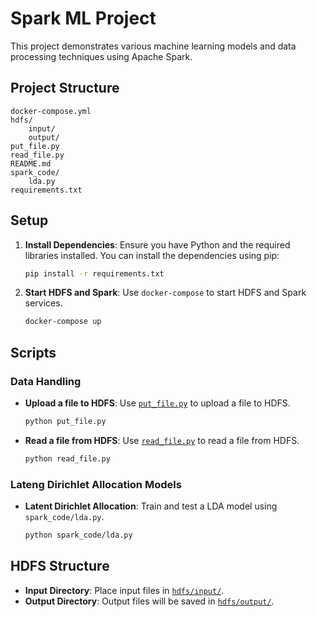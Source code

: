 # Spark ML Project

This project demonstrates various machine learning models and data processing techniques using Apache Spark.

## Project Structure

```
docker-compose.yml
hdfs/
    input/
    output/
put_file.py
read_file.py
README.md
spark_code/
    lda.py
requirements.txt
```

## Setup

1. **Install Dependencies**: Ensure you have Python and the required libraries installed. You can install the dependencies using pip:
    ```sh
    pip install -r requirements.txt
    ```

2. **Start HDFS and Spark**: Use `docker-compose` to start HDFS and Spark services.
    ```sh
    docker-compose up
    ```

## Scripts

### Data Handling

- **Upload a file to HDFS**: Use [`put_file.py`](command:_github.copilot.openRelativePath?%5B%7B%22scheme%22%3A%22file%22%2C%22authority%22%3A%22%22%2C%22path%22%3A%22%2Fworkspaces%2FBigData-Project%2Fput_file.py%22%2C%22query%22%3A%22%22%2C%22fragment%22%3A%22%22%7D%2C%22f9fbdf57-544e-432c-90cc-f6f3dc5a6e67%22%5D "/workspaces/BigData-Project/put_file.py") to upload a file to HDFS.
    ```sh
    python put_file.py
    ```

- **Read a file from HDFS**: Use [`read_file.py`](command:_github.copilot.openRelativePath?%5B%7B%22scheme%22%3A%22file%22%2C%22authority%22%3A%22%22%2C%22path%22%3A%22%2Fworkspaces%2FBigData-Project%2Fread_file.py%22%2C%22query%22%3A%22%22%2C%22fragment%22%3A%22%22%7D%2C%22f9fbdf57-544e-432c-90cc-f6f3dc5a6e67%22%5D "/workspaces/BigData-Project/read_file.py") to read a file from HDFS.
    ```sh
    python read_file.py
    ```

### Lateng Dirichlet Allocation Models

- **Latent Dirichlet Allocation**: Train and test a LDA model using `spark_code/lda.py`.
    ```sh
    python spark_code/lda.py
    ```

## HDFS Structure

- **Input Directory**: Place input files in [`hdfs/input/`](command:_github.copilot.openRelativePath?%5B%7B%22scheme%22%3A%22file%22%2C%22authority%22%3A%22%22%2C%22path%22%3A%22%2Fworkspaces%2FBigData-Project%2Fhdfs%2Finput%2F%22%2C%22query%22%3A%22%22%2C%22fragment%22%3A%22%22%7D%2C%22f9fbdf57-544e-432c-90cc-f6f3dc5a6e67%22%5D "/workspaces/BigData-Project/hdfs/input/").
- **Output Directory**: Output files will be saved in [`hdfs/output/`](command:_github.copilot.openRelativePath?%5B%7B%22scheme%22%3A%22file%22%2C%22authority%22%3A%22%22%2C%22path%22%3A%22%2Fworkspaces%2FBigData-Project%2Fhdfs%2Foutput%2F%22%2C%22query%22%3A%22%22%2C%22fragment%22%3A%22%22%7D%2C%22f9fbdf57-544e-432c-90cc-f6f3dc5a6e67%22%5D "/workspaces/BigData-Project/hdfs/output/").

